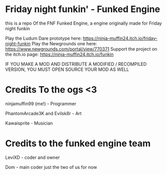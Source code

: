  # Friday night funkin' - Funked Engine
   this is a repo Of the FNF Funked Engine, a engine originally made for Friday night funkin
   
   Play the Ludum Dare prototype here: https://ninja-muffin24.itch.io/friday-night-funkin Play the Newgrounds one here: https://www.newgrounds.com/portal/view/770371 Support the project on the itch.io page: https://ninja-muffin24.itch.io/funkin

IF YOU MAKE A MOD AND DISTRIBUTE A MODIFIED / RECOMPILED VERSION, YOU MUST OPEN SOURCE YOUR MOD AS WELL

# Credits To the ogs <3
ninjamuffin99 (me!) - Programmer

PhantomArcade3K and Evilsk8r - Art

Kawaisprite - Musician
# Credits to the funked engine team

LeviXD - coder and owner

Dom - main coder 
 just the two of us for now
  
 
